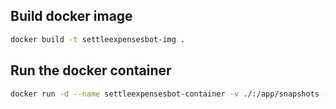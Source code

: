 
## Build docker image

```sh
docker build -t settleexpensesbot-img .
```

## Run the docker container

```sh
docker run -d --name settleexpensesbot-container -v ./:/app/snapshots --env-file .env --restart always settleexpensesbot-img
```